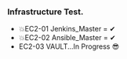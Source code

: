 ### Infrastructure Test.

- 💥EC2-01 Jenkins_Master = ✔
- 💥EC2-02 Ansible_Master = ✔
- EC2-03 VAULT...In Progress 😎